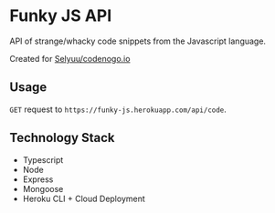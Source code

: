 # Funky JS API
API of strange/whacky code snippets from the Javascript language. 

Created for [Selyuu/codenogo.io](https://github.com/selyuu/codenogo.io "Github/codenogo.io")

## Usage

`GET` request to `https://funky-js.herokuapp.com/api/code`.

## Technology Stack
- Typescript
- Node
- Express
- Mongoose
- Heroku CLI + Cloud Deployment

